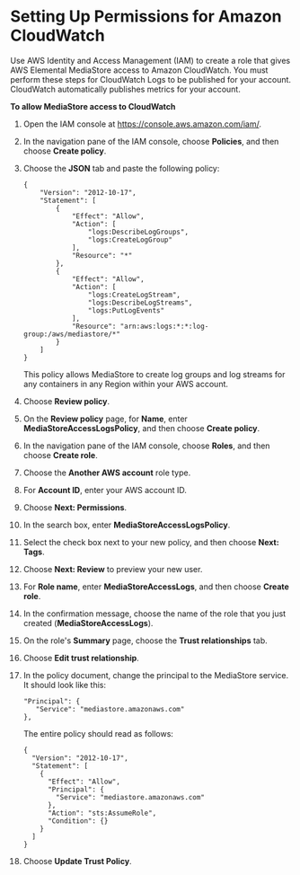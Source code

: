 # Setting Up Permissions for Amazon CloudWatch<a name="monitoring-cloudwatch-permissions"></a>

Use AWS Identity and Access Management \(IAM\) to create a role that gives AWS Elemental MediaStore access to Amazon CloudWatch\. You must perform these steps for CloudWatch Logs to be published for your account\. CloudWatch automatically publishes metrics for your account\.

**To allow MediaStore access to CloudWatch**

1. Open the IAM console at [https://console\.aws\.amazon\.com/iam/](https://console.aws.amazon.com/iam/)\.

1. In the navigation pane of the IAM console, choose **Policies**, and then choose **Create policy**\.

1. Choose the **JSON** tab and paste the following policy:

   ```
   {
       "Version": "2012-10-17",
       "Statement": [
           {
               "Effect": "Allow",
               "Action": [
                   "logs:DescribeLogGroups",
                   "logs:CreateLogGroup"
               ],
               "Resource": "*"
           },
           {
               "Effect": "Allow",
               "Action": [
                   "logs:CreateLogStream",
                   "logs:DescribeLogStreams",
                   "logs:PutLogEvents"
               ],
               "Resource": "arn:aws:logs:*:*:log-group:/aws/mediastore/*"
           }
       ]
   }
   ```

   This policy allows MediaStore to create log groups and log streams for any containers in any Region within your AWS account\.

1. Choose **Review policy**\.

1. On the **Review policy** page, for **Name**, enter **MediaStoreAccessLogsPolicy**, and then choose **Create policy**\.

1. In the navigation pane of the IAM console, choose **Roles**, and then choose **Create role**\.

1. Choose the **Another AWS account** role type\.

1. For **Account ID**, enter your AWS account ID\.

1. Choose **Next: Permissions**\.

1. In the search box, enter **MediaStoreAccessLogsPolicy**\.

1. Select the check box next to your new policy, and then choose **Next: Tags**\.

1. Choose **Next: Review** to preview your new user\.

1. For **Role name**, enter **MediaStoreAccessLogs**, and then choose **Create role**\.

1. In the confirmation message, choose the name of the role that you just created \(**MediaStoreAccessLogs**\)\.

1. On the role's **Summary** page, choose the **Trust relationships** tab\.

1. Choose **Edit trust relationship**\.

1. In the policy document, change the principal to the MediaStore service\. It should look like this:

   ```
   "Principal": {
      "Service": "mediastore.amazonaws.com"
   },
   ```

   The entire policy should read as follows:

   ```
   {
     "Version": "2012-10-17",
     "Statement": [
       {
         "Effect": "Allow",
         "Principal": {
           "Service": "mediastore.amazonaws.com"
         },
         "Action": "sts:AssumeRole",
         "Condition": {}
       }
     ]
   }
   ```

1. Choose **Update Trust Policy**\.